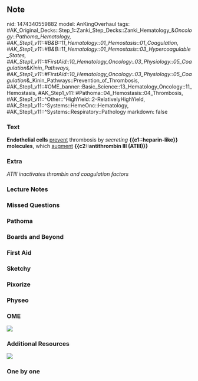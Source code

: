 ## Note
nid: 1474340559882
model: AnKingOverhaul
tags: #AK_Original_Decks::Step_1::Zanki_Step_Decks::Zanki_Hematology_&_Oncology::Pathoma_Hematology, #AK_Step1_v11::#B&B::11_Hematology::01_Hemostasis::01_Coagulation, #AK_Step1_v11::#B&B::11_Hematology::01_Hemostasis::03_Hypercoagulable_States, #AK_Step1_v11::#FirstAid::10_Hematology_Oncology::03_Physiology::05_Coagulation_&_Kinin_Pathways, #AK_Step1_v11::#FirstAid::10_Hematology_Oncology::03_Physiology::05_Coagulation_&_Kinin_Pathways::Prevention_of_Thrombosis, #AK_Step1_v11::#OME_banner::Basic_Science::13_Hematology_Oncology::11_Hemostasis, #AK_Step1_v11::#Pathoma::04_Hemostasis::04_Thrombosis, #AK_Step1_v11::^Other::^HighYield::2-RelativelyHighYield, #AK_Step1_v11::^Systems::HemeOnc::Hematology, #AK_Step1_v11::^Systems::Respiratory::Pathology
markdown: false

### Text
<div>
  <b>Endothelial cells</b> <u>prevent</u> thrombosis by
  <i>secreting</i> <b>{{c1::heparin-like}} molecules</b>, which
  <u>augment</u> <b>{{c2::antithrombin III (ATIII)}}</b>
</div>

### Extra
<i>ATIII inactivates thrombin and coagulation factors</i>

### Lecture Notes


### Missed Questions


### Pathoma


### Boards and Beyond


### First Aid


### Sketchy


### Pixorize


### Physeo


### OME
<div class="ome-widget">
  <a href=
  "https://onlinemeded.org/spa/heme-onc/hemostasis/acquire?ref=anki">
  <img src="_OME_AnkiFlashcards_Lesson_5.png"></a>
</div>

### Additional Resources
<img src="Screen%20Shot%202019-09-05%20at%208.37.21%20AM.png">

### One by one

